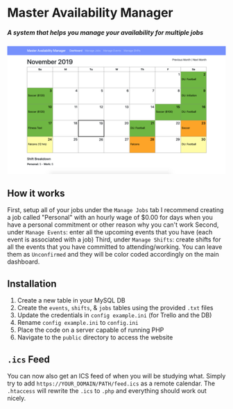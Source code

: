 # Master Availability Manager
##### A system that helps you manage your availability for multiple jobs

![Screenshot](screenshot.png)

## How it works
First, setup all of your jobs under the `Manage Jobs` tab
    I recommend creating a job called "Personal" with an hourly wage of $0.00 for days when you have a personal commitment or other reason why you can't work
Second, under `Manage Events`: enter all the upcoming events that you have (each event is associated with a job)
Third, under `Manage Shifts`: create shifts for all the events that you have committed to attending/working.
    You can leave them as `Unconfirmed` and they will be color coded accordingly on the main dashboard.

## Installation
1. Create a new table in your MySQL DB
2. Create the `events`, `shifts`, & `jobs` tables using the provided `.txt` files
2. Update the credentials in `config example.ini` (for Trello and the DB)
3. Rename `config example.ini` to `config.ini`
4. Place the code on a server capable of running PHP
5. Navigate to the `public` directory to access the website

## `.ics` Feed
You can now also get an ICS feed of when you will be studying what. Simply try to add `https://YOUR_DOMAIN/PATH/feed.ics` as a remote calendar. The `.htaccess` will rewrite the `.ics` to `.php` and everything should work out nicely.
